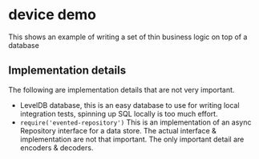 # device demo

This shows an example of writing a set of thin business logic
    on top of a database

## Implementation details

The following are implementation details that are not very
    important.

 - LevelDB database, this is an easy database to use for writing
        local integration tests, spinning up SQL locally is too
        much effort.
 - `require('evented-repository')` This is an implementation of
        an async Repository interface for a data store. The
        actual interface & implementation are not that important.
        The only important detail are encoders & decoders.
